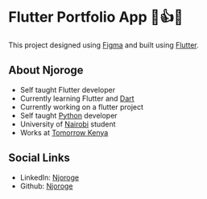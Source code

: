 # Flutter Portfolio App 👏👍🔥

This project designed using [Figma](https://www.figma.com) and built using [Flutter](https://www.flutter.dev).

## About Njoroge
- Self taught Flutter developer
- Currently learning Flutter and [Dart](https://www.dartlang.org)
- Currently working on a flutter project
- Self taught [Python](https://www.python.org) developer
- University of [Nairobi](https://www.uonbi.ac.ke) student
- Works at [Tomorrow Kenya](https://tomorrow.co.ke)

## Social Links
- LinkedIn: [Njoroge](https://www.linkedin.com/in/kagemanjoroge/)
- Github: [Njoroge](https://www.github.com/jemo6585/)



  






